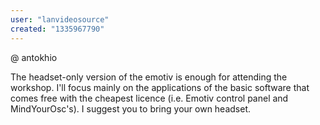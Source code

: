 ```yaml
---
user: "lanvideosource"
created: "1335967790"
---
```


@ antokhio

The headset-only version of the emotiv is enough for attending the workshop. I'll focus mainly on the applications of the basic software that comes free with the cheapest licence (i.e. Emotiv control panel and MindYourOsc's). I suggest you to bring your own headset.

